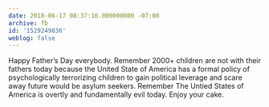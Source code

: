 ```yaml
---
date: 2018-06-17 08:37:16.000000000 -07:00
archive: fb
id: '1529249836'
weblog: false
---
```


Happy Father’s Day everybody. Remember 2000+ children are not with their fathers today because the United State of America has a formal policy of psychologically terrorizing children to gain political leverage and scare away future would be asylum seekers. Remember The Untied States of America is overtly and fundamentally evil today. Enjoy your cake.
